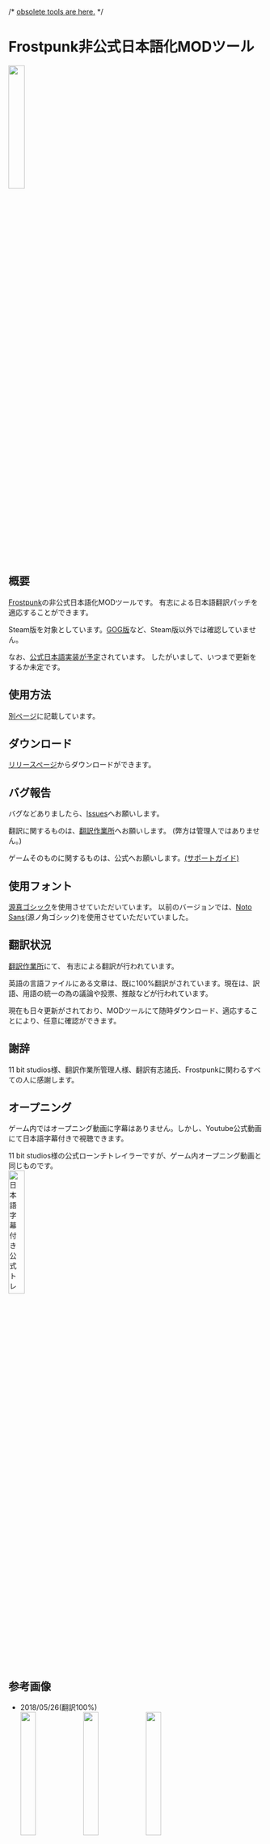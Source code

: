 /* [obsolete tools are here.](https://github.com/atoring/frostpunk_mod/tree/suspend) */

# Frostpunk非公式日本語化MODツール
<img src="https://user-images.githubusercontent.com/33346100/40556844-23c1eed0-6089-11e8-8b6c-28181e95e59e.png" width=25%>

## 概要
[Frostpunk](https://store.steampowered.com/app/323190/Frostpunk/)の非公式日本語化MODツールです。
有志による日本語翻訳パッチを適応することができます。

Steam版を対象としています。[GOG版](https://www.gog.com/game/frostpunk)など、Steam版以外では確認していません。

なお、[公式日本語実装が予定](https://www.gamespark.jp/article/2018/04/09/79876.html)されています。
したがいまして、いつまで更新をするか未定です。

## 使用方法
[別ページ](https://github.com/atoring/frostpunk_mod/wiki/%E7%B7%8F%E5%90%88MOD%E3%83%84%E3%83%BC%E3%83%AB)に記載しています。

## ダウンロード
[リリースページ](https://github.com/atoring/frostpunk_mod/releases)からダウンロードができます。

## バグ報告
バグなどありましたら、[Issues](https://github.com/atoring/frostpunk_mod/issues)へお願いします。

翻訳に関するものは、[翻訳作業所](https://docs.google.com/spreadsheets/d/1-eu8GT6_zI4IOTHWFymplV81GJj1Q469FSWv6jGUHH8)へお願いします。
(弊方は管理人ではありません。)

ゲームそのものに関するものは、公式へお願いします。[(サポートガイド)](https://steamcommunity.com/app/323190/discussions/0/3211505894148951485/)

## 使用フォント
[源真ゴシック](http://jikasei.me/font/genshin/)を使用させていただいています。
以前のバージョンでは、[Noto Sans](https://www.google.com/get/noto/)(源ノ角ゴシック)を使用させていただいていました。

## 翻訳状況
[翻訳作業所](https://docs.google.com/spreadsheets/d/1-eu8GT6_zI4IOTHWFymplV81GJj1Q469FSWv6jGUHH8)にて、
有志による翻訳が行われています。

英語の言語ファイルにある文章は、既に100%翻訳がされています。現在は、訳語、用語の統一の為の議論や投票、推敲などが行われています。

現在も日々更新がされており、MODツールにて随時ダウンロード、適応することにより、任意に確認ができます。

## 謝辞
11 bit studios様、翻訳作業所管理人様、翻訳有志諸氏、Frostpunkに関わるすべての人に感謝します。

## オープニング
ゲーム内ではオープニング動画に字幕はありません。しかし、Youtube公式動画にて日本語字幕付きで視聴できます。

11 bit studios様の公式ローンチトレイラーですが、ゲーム内オープニング動画と同じものです。<br>
<a href="https://www.youtube.com/watch?v=qqEpSOFDXGA&cc_load_policy=1&cc_lang_pref=ja"><img src="https://img.youtube.com/vi/qqEpSOFDXGA/hqdefault.jpg" alt="日本語字幕付き公式トレイラー" width=25%></a>

## 参考画像
- 2018/05/26(翻訳100%)<br>
<img src="https://user-images.githubusercontent.com/33346100/40558136-5f221834-608d-11e8-8405-eeae9a126de8.jpg" width=25%> <img src="https://user-images.githubusercontent.com/33346100/40558170-6e29bc24-608d-11e8-93c0-4e421757a9cc.jpg" width=25%> <img src="https://user-images.githubusercontent.com/33346100/40558184-7977cbde-608d-11e8-95d3-5469639e9c97.jpg" width=25%>

- 2018/05/09(翻訳30%前後) (機械翻訳も含まれています)<br>
<img src="https://user-images.githubusercontent.com/33346100/39788474-98e9f2ec-5365-11e8-88d3-ffe9ccafa5cd.png" width=25%> <img src="https://user-images.githubusercontent.com/33346100/39788602-22fad014-5366-11e8-9f32-11d9a4debbe1.png" width=25%> <img src="https://user-images.githubusercontent.com/33346100/39788612-2ef1cf44-5366-11e8-89d3-be7239305d4e.png" width=25%>

## 参考文献
- [11 bit studios](http://www.11bitstudios.com/)
- [Frostpunk 公式サイト](http://www.frostpunkgame.com/)
- [Frostpunk Steamサイト](https://store.steampowered.com/app/323190/Frostpunk/)
- [Frostpunk Modツール(idx/dat)のスレッド(ZenHAXフォーラム)](http://forum.zenhax.com/viewtopic.php?t=7769)
- [Frostpunk Modツール(lang)のスレッド(ZenHAXフォーラム)](http://forum.zenhax.com/viewtopic.php?t=7774)
- [libGDX](https://github.com/libgdx/libgdx)
- [Google Notoフォント](https://www.google.com/get/noto/)
- [源真ゴシック](http://jikasei.me/font/genshin/)
- [Frostpunk 翻訳作業所(Googleスプレッドシート)](https://docs.google.com/spreadsheets/d/1-eu8GT6_zI4IOTHWFymplV81GJj1Q469FSWv6jGUHH8)
(弊方は管理人ではありません)

## 履歴
雑然としていますが、記録として残しておきます。

|日付||
|---|---|
|2017/06|FrostpunkがE3 2017に出展|
|2017/07/21|[Frostpunk Steam内部ベータ](https://steamdb.info/sub/50875/)|
|2018/04/24|[Frostpunk発売](https://steamcommunity.com/games/323190/announcements/detail/3229520292674164737)|
|2018/05/01|翻訳作業所公開(Laundrin氏)|
|2018/05/02|フォント関係解析開始(弊方)|
|2018/05/05|フォント関係解析終了(弊方) / 翻訳1%弱|
|2018/05/07|翻訳10%弱|
|2018/05/08|GitHubリポジトリ公開(弊方) / 翻訳20%弱|
|2018/05/11|翻訳40%弱|
|2018/05/12|翻訳50%弱|
|2018/05/13|GUIツール公開(弊方)|
|2018/05/17|翻訳90%強|
|2018/05/18|[Frostpunk 1.0.1アップデート公開](https://steamcommunity.com/games/323190/announcements/detail/1648759816042528994)|
|2018/05/19|翻訳100% (1%から100%まで2週間)|
